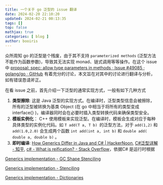 ```yaml
---
title: 一个关于 go 泛型的 issue 翻译 
date: 2024-02-20 22:10:20 
updated: 2024-02-21 00:13:35
tags: [] 
top: false
mathjax: true
categories: [ blog ]
author: booiris
---
```


众所周知 go 的泛型是个残废，由于其不支持 `parameterized methods` (泛型方法不能作为函数参数)，导致其无法实现 monad、链式调用等等操作。在这个 issue 中 [proposal: spec: allow type parameters in methods · Issue #49085 · golang/go · GitHub](https://github.com/golang/go/issues/49085) 有着充分的讨论，本文旨在对其中的讨论进行翻译与分析，如有错误恳请斧正。

在看 issue 之前，首先介绍一下泛型的通常实现方式，一般有如下几种方式

1. **类型擦除**: 这是 Java 泛型的实现方式。在编译时，泛型类型信息会被擦除，所有的泛型被转换为基类 Object (在 go 中相当于将所有的类型变成 interface{} )，编译器同时会在必要时插入类型转换代码来确保类型安全。
2. **模板实例化**： C++ 使用模板来实现泛型。在编译时，模板会生成对应于每种具体类型的实例化代码。如 `T add(T a, T b) `的泛型方法，对于 `add(1,2)` 和 `add(1.0,2.0)` 会生成两个函数 `int add(int a, int b)` 和 `double add( double a, double b)` 。
3. **即时编译**: [How Generics Differ in Java and C# | HackerNoon](https://hackernoon.com/how-generics-differ-in-java-and-c), [C#泛型详解 - 知乎](https://zhuanlan.zhihu.com/p/348761322), [c# - What is reification? - Stack Overflow](https://stackoverflow.com/questions/31876372/what-is-reification)，依据C# 是运行时根据

[Generics implementation - GC Shape Stenciling](https://go.googlesource.com/proposal/+/refs/heads/master/design/generics-implementation-gcshape.md)

[Generics implementation - Stenciling](https://go.googlesource.com/proposal/+/refs/heads/master/design/generics-implementation-stenciling.md)

[Generics implementation - Dictionaries](https://go.googlesource.com/proposal/+/refs/heads/master/design/generics-implementation-dictionaries.md)
